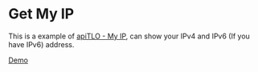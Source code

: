 Get My IP
===============
This is a example of [apiTLO - My IP](https://git.tlo.xyz/TLOxyz/API/wikis/my-ip), can show your IPv4 and IPv6 (If you have IPv6) address.

[Demo](https://app.tlo.xyz/Get-My-IP/)
